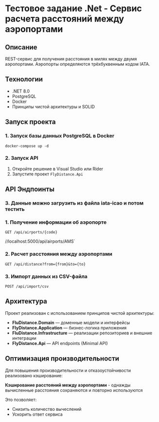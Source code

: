 # Тестовое задание .Net - Сервис расчета расстояний между аэропортами

## Описание
REST-сервис для получения расстояния в милях между двумя аэропортами. Аэропорты определяются трёхбуквенным кодом IATA.

## Технологии
- .NET 8.0
- PostgreSQL
- Docker
- Принципы чистой архитектуры и SOLID

## Запуск проекта

### 1. Запуск базы данных PostgreSQL в Docker

```
docker-compose up -d
```

### 2. Запуск API

1. Откройте решение в Visual Studio или Rider
2. Запустите проект `FlyDistance.Api`

## API Эндпоинты

### 3. Данные можно загрузить из файла **iata-icao** и потом тестить 

### 1. Получение информации об аэропорте

```
GET /api/airports/{code}
```
//localhost:5000/api/airports/AMS`

### 2. Расчет расстояния между аэропортами

```
GET /api/distance?from={from}&to={to}
```

### 3. Импорт данных из CSV-файла

```
POST /api/import/csv
```

## Архитектура

Проект реализован с использованием принципов чистой архитектуры:

- **FluDistance.Domain** — доменные модели и интерфейсы
- **FlyDistance.Application** — бизнес-логика приложения
- **FluDistance.Infrastructure** — реализации репозиториев и внешние интеграции
- **FlyDistance.Api** — API endpoints (Minimal API)

## Оптимизация производительности

Для повышения производительности и отказоустойчивости реализовано кэширование:

**Кэширование расстояний между аэропортами** - однажды вычисленные расстояния сохраняются и повторно используются

Это позволяет:
- Снизить количество вычеслений
- Ускорить ответ сервиса
